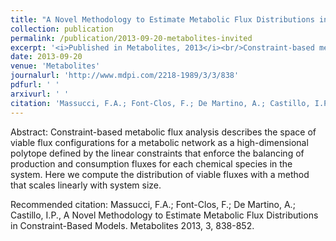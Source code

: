 ```yaml
---
title: "A Novel Methodology to Estimate Metabolic Flux Distributions in Constraint-Based Models"
collection: publication
permalink: /publication/2013-09-20-metabolites-invited
excerpt: '<i>Published in Metabolites, 2013</i><br/>Constraint-based metabolic flux analysis describes the space of viable flux configurations for a metabolic network as a high-dimensional polytope defined by the linear constraints that enforce the balancing of production and consumption fluxes for each chemical species in the system. Here we compute the distribution of viable fluxes with a method that scales linearly with system size.'
date: 2013-09-20
venue: 'Metabolites'
journalurl: 'http://www.mdpi.com/2218-1989/3/3/838'
pdfurl: ' '
arxivurl: ' '
citation: 'Massucci, F.A.; Font-Clos, F.; De Martino, A.; Castillo, I.P., A Novel Methodology to Estimate Metabolic Flux Distributions in Constraint-Based Models. Metabolites 2013, 3, 838-852.'
---
```

Abstract: Constraint-based metabolic flux analysis describes the space of viable flux configurations for a metabolic network as a high-dimensional polytope defined by the linear constraints that enforce the balancing of production and consumption fluxes for each chemical species in the system. Here we compute the distribution of viable fluxes with a method that scales linearly with system size.

 Recommended citation: Massucci, F.A.; Font-Clos, F.; De Martino, A.; Castillo, I.P., A Novel Methodology to Estimate Metabolic Flux Distributions in Constraint-Based Models. Metabolites 2013, 3, 838-852.